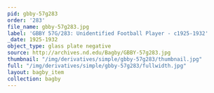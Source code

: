 ```yaml
---
pid: gbby-57g283
order: '283'
file_name: gbby-57g283.jpg
label: 'GBBY 57G/283: Unidentified Football Player - c1925-1932'
_date: 1925-1932
object_type: glass plate negative
source: http://archives.nd.edu/Bagby/GBBY-57g283.jpg
thumbnail: "/img/derivatives/simple/gbby-57g283/thumbnail.jpg"
full: "/img/derivatives/simple/gbby-57g283/fullwidth.jpg"
layout: bagby_item
collection: bagby
---
```

